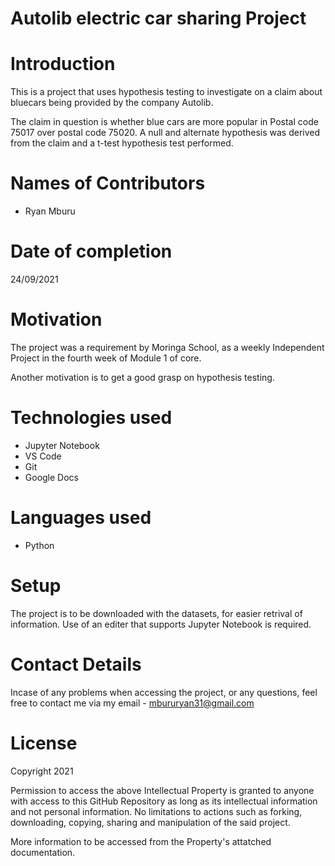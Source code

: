 # Autolib electric car sharing Project

# Introduction
This is a project that uses hypothesis testing to investigate on a claim about bluecars being provided by the company Autolib.

The claim in question is whether blue cars are more popular in Postal code 75017 over postal code 75020. A null and alternate hypothesis was derived from the claim and a t-test hypothesis test performed.

# Names of Contributors
- Ryan Mburu

# Date of completion
24/09/2021

# Motivation
The project was a requirement by Moringa School, as a weekly Independent Project in the fourth week of Module 1 of core.

Another motivation is to get a good grasp on hypothesis testing.

# Technologies used
- Jupyter Notebook
- VS Code
- Git
- Google Docs

# Languages used
- Python

# Setup
The project is to be downloaded with the datasets, for easier retrival of information. Use of an editer that supports Jupyter Notebook is required.

# Contact Details
Incase of any problems when accessing the project, or any questions, feel free to contact me via my email - mbururyan31@gmail.com

# License
Copyright 2021

Permission to access the above Intellectual Property is granted to anyone with access to this GitHub Repository as long as its intellectual information and not personal information. No limitations to actions such as forking, downloading, copying, sharing and manipulation of the said project.

More information to be accessed from the Property's attatched documentation.

